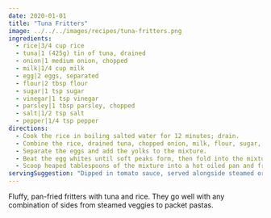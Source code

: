 ```yaml
---
date: 2020-01-01
title: "Tuna Fritters"
image: ../../../images/recipes/tuna-fritters.png
ingredients:
  - rice|3/4 cup rice
  - tuna|1 (425g) tin of tuna, drained
  - onion|1 medium onion, chopped
  - milk|1/4 cup milk
  - egg|2 eggs, separated
  - flour|2 tbsp flour
  - sugar|1 tsp sugar
  - vinegar|1 tsp vinegar
  - parsley|1 tbsp parsley, chopped
  - salt|1/2 tsp salt
  - pepper|1/4 tsp pepper
directions:
  - Cook the rice in boiling salted water for 12 minutes; drain.
  - Combine the rice, drained tuna, chopped onion, milk, flour, sugar, vinegar, parsley, salt and pepper.
  - Separate the eggs and add the yolks to the mixture.
  - Beat the egg whites until soft peaks form, then fold into the mixture.
  - Scoop heaped tablespoons of the mixture into a hot oiled pan and fry for five minutes or until golden. Flip each fritter and fry for a further five minutes.
servingSuggestion: "Dipped in tomato sauce, served alongside steamed or roasted veggies. Be quick though, they won’t last long. At the dinner table there is only the quick and the hungry!"
---
```


Fluffy, pan-fried fritters with tuna and rice. They go well with any combination of sides from steamed veggies to packet pastas.
